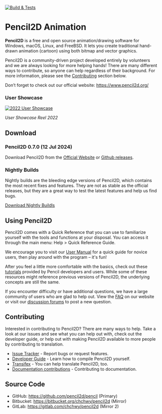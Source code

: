 [![Build & Tests](https://github.com/pencil2d/pencil/actions/workflows/ci.yml/badge.svg)](https://github.com/pencil2d/pencil/actions/workflows/ci.yml)

# Pencil2D Animation

**Pencil2D** is a free and open source animation/drawing software for Windows, macOS, Linux, and FreeBSD. It lets you create traditional hand-drawn animation (cartoon) using both bitmap and vector graphics.

Pencil2D is a community-driven project developed entirely by volunteers and we are always looking for more helping hands! There are many different ways to contribute, so anyone can help regardless of their background. For more information, please see the [Contributing](#contributing) section below.

Don’t forget to check out our official website: <https://www.pencil2d.org/>

### User Showcase

[![2022 User Showcase](http://img.youtube.com/vi/ma52j9B1kEM/hqdefault.jpg)](https://www.youtube.com/watch?v=ma52j9B1kEM)

_User Showcase Reel 2022_

## Download

### Pencil2D 0.7.0 (12 Jul 2024)

Download Pencil2D from the [Official Website][p2d-download] or [Github releases][gh-release].

[p2d-download]: https://www.pencil2d.org/download/
[gh-release]: https://github.com/pencil2d/pencil/releases

### Nightly Builds

Nightly builds are the bleeding edge versions of Pencil2D, which contains the most recent fixes and features. They are not as stable as the official releases, but they are a great way to test the latest features and help us find bugs.

[Download Nightly Buildls](https://www.pencil2d.org/download/nightly/)

## Using Pencil2D

Pencil2D comes with a Quick Reference that you can use to familiarize yourself with the tools and functions at your disposal. You can access it through the main menu: Help > Quick Reference Guide.

We encourage you to visit our [User Manual][user-man] for a quick guide for novice users, then play around with the program – it's fun!

[user-man]: https://www.pencil2d.org/doc/user-manual.html

After you feel a little more comfortable with the basics, check out these [tutorials][pencil-tutorials] provided by Pencil developers and users. While some of these resources might reference previous versions of Pencil2D, the underlying concepts are still the same.

[pencil-tutorials]: https://www.pencil2d.org/doc/tutorials.html

If you encounter difficulty or have additional questions, we have a large community of users who are glad to help out. View the [FAQ][p2d-faq] on our website or visit our [discussion forums][p2d-discussion] to post a new question.

[p2d-faq]: https://www.pencil2d.org/doc/faq.html
[p2d-discussion]: https://discuss.pencil2d.org/c/support/5

## Contributing

Interested in contributing to Pencil2D? There are many ways to help. Take a look at our issues and see what you can help out with, check out the developer guide, or help out with making Pencil2D available to more people by contributing to translation.

* [Issue Tracker](https://github.com/pencil2d/pencil/issues) - Report bugs or request features.
* [Developer Guide](https://dev.pencil2d.org/) - Learn how to compile Pencil2D yourself.
* [Transifex](https://www.transifex.com/pencil2d/) - You can help translate Pencil2D, too.
* [Documentation contributions](https://www.pencil2d.org/doc/CONTRIBUTING) - Contributing to documentation.

## Source Code

* GitHub: <https://github.com/pencil2d/pencil> (Primary)
* Bitbucket: <https://bitbucket.org/chchwy/pencil2d> (Mirror)
* GitLab: <https://gitlab.com/chchwy/pencil2d> (Mirror 2)
